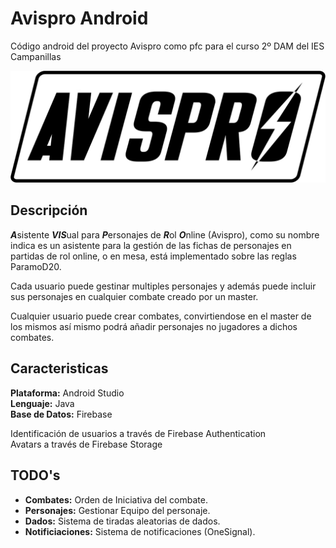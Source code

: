 # Avispro Android

Código android del proyecto Avispro como pfc para el curso 2º DAM del IES Campanillas


![AVISPRO LOGO](https://github.com/guillermogarcia/Avispro/blob/master/logo/avispro.png "Logo Title Text 2")


## Descripción

***A***sistente ***VIS***ual para ***P***ersonajes de ***R***ol ***O***nline (Avispro), como su nombre indica es un asistente para la gestión de las fichas de personajes en partidas de rol online, o en mesa, está implementado sobre las reglas ParamoD20.

Cada usuario puede gestinar multiples personajes y además puede incluir sus personajes en cualquier combate creado por un master.

Cualquier usuario puede crear combates, convirtiendose en el master de los mismos así mismo podrá añadir personajes no jugadores a dichos combates.

## Caracteristicas

**Plataforma:** Android Studio  
**Lenguaje:** Java  
**Base de Datos:** Firebase  

Identificación de usuarios a través de Firebase Authentication  
Avatars a través de Firebase Storage  

## TODO's

* **Combates:** Orden de Iniciativa del combate.  
* **Personajes:** Gestionar Equipo del personaje.  
* **Dados:** Sistema de tiradas aleatorias de dados.  
* **Notificiaciones:** Sistema de notificaciones (OneSignal).  